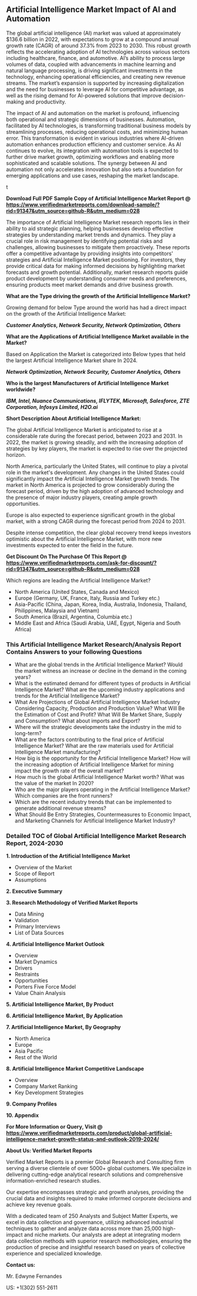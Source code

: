 <h2>Artificial Intelligence Market Impact of AI and Automation</h2><p>The global artificial intelligence (AI) market was valued at approximately $136.6 billion in 2022, with expectations to grow at a compound annual growth rate (CAGR) of around 37.3% from 2023 to 2030. This robust growth reflects the accelerating adoption of AI technologies across various sectors including healthcare, finance, and automotive. AI’s ability to process large volumes of data, coupled with advancements in machine learning and natural language processing, is driving significant investments in the technology, enhancing operational efficiencies, and creating new revenue streams. The market’s expansion is supported by increasing digitalization and the need for businesses to leverage AI for competitive advantage, as well as the rising demand for AI-powered solutions that improve decision-making and productivity.</p><p>The impact of AI and automation on the market is profound, influencing both operational and strategic dimensions of businesses. Automation, facilitated by AI technologies, is transforming traditional business models by streamlining processes, reducing operational costs, and minimizing human error. This transformation is evident in various industries where AI-driven automation enhances production efficiency and customer service. As AI continues to evolve, its integration with automation tools is expected to further drive market growth, optimizing workflows and enabling more sophisticated and scalable solutions. The synergy between AI and automation not only accelerates innovation but also sets a foundation for emerging applications and use cases, reshaping the market landscape.</p>t</p><p id="" class=""><strong>Download Full PDF Sample Copy of Artificial Intelligence Market Report @ <a href="https://www.verifiedmarketreports.com/download-sample/?rid=91347&utm_source=github-R&utm_medium=028" target="_blank">https://www.verifiedmarketreports.com/download-sample/?rid=91347&utm_source=github-R&utm_medium=028</a></strong></p><p>The importance of&nbsp;Artificial Intelligence Market research reports lies in their ability to aid strategic planning, helping businesses develop effective strategies by understanding market trends and dynamics. They play a crucial role in risk management by identifying potential risks and challenges, allowing businesses to mitigate them proactively. These reports offer a competitive advantage by providing insights into competitors' strategies and Artificial Intelligence Market positioning. For investors, they provide critical data for making informed decisions by highlighting market forecasts and growth potential. Additionally, market research reports guide product development by understanding consumer needs and preferences, ensuring products meet market demands and drive business growth.</p><p><strong>What are the&nbsp;Type driving the growth of the Artificial Intelligence Market?</strong></p><p id="" class="">Growing demand for below Type around the world has had a direct impact on the growth of the Artificial Intelligence Market:</p><em><strong>Customer Analytics, Network Security, Network Optimization, Others</strong></em></p><strong>What are the&nbsp;Applications&nbsp;of Artificial Intelligence Market available in the Market?</strong></p><p id="" class="">Based on Application the Market is categorized into Below types that held the largest Artificial Intelligence Market share In 2024.</p><em><strong>Network Optimization, Network Security, Customer Analytics, Others</strong></em></p><strong>Who is the largest Manufacturers of Artificial Intelligence Market worldwide?</strong></p><p><em><strong>IBM, Intel, Nuance Communications, IFLYTEK, Microsoft, Salesforce, ZTE Corporation, Infosys Limited, H2O.ai</strong></em></p><p id="" class=""><strong>Short Description About Artificial Intelligence Market:</strong></p><p>The global Artificial Intelligence Market is anticipated to rise at a considerable rate during the forecast period, between 2023 and 2031. In 2022, the market is growing steadily, and with the increasing adoption of strategies by key players, the market is expected to rise over the projected horizon.</p><p>North America, particularly the United States, will continue to play a pivotal role in the market's development. Any changes in the United States could significantly impact the Artificial Intelligence Market growth trends. The market in North America is projected to grow considerably during the forecast period, driven by the high adoption of advanced technology and the presence of major industry players, creating ample growth opportunities.</p><p>Europe is also expected to experience significant growth in the global market, with a strong CAGR during the forecast period from 2024 to 2031.</p><p>Despite intense competition, the clear global recovery trend keeps investors optimistic about the Artificial Intelligence Market, with more new investments expected to enter the field in the future.</p><p id="" class=""><strong>Get Discount On The Purchase Of This Report @ <a href="https://www.verifiedmarketreports.com/ask-for-discount/?rid=91347&utm_source=github-R&utm_medium=028" target="_blank">https://www.verifiedmarketreports.com/ask-for-discount/?rid=91347&utm_source=github-R&utm_medium=028</a></strong></p>Which regions are leading the Artificial Intelligence Market?</p><ul><li>North America (United States, Canada and Mexico)</li><li>Europe (Germany, UK, France, Italy, Russia and Turkey etc.)</li><li>Asia-Pacific (China, Japan, Korea, India, Australia, Indonesia, Thailand, Philippines, Malaysia and Vietnam)</li><li>South America (Brazil, Argentina, Columbia etc.)</li><li>Middle East and Africa (Saudi Arabia, UAE, Egypt, Nigeria and South Africa)</li></ul><h3 id="" class="">This Artificial Intelligence Market Research/Analysis Report Contains Answers to your following Questions</h3><ul><li>What are the global trends in the Artificial Intelligence Market? Would the market witness an increase or decline in the demand in the coming years?</li><li>What is the estimated demand for different types of products in Artificial Intelligence Market? What are the upcoming industry applications and trends for the Artificial Intelligence Market?</li><li>What Are Projections of Global Artificial Intelligence Market Industry Considering Capacity, Production and Production Value? What Will Be the Estimation of Cost and Profit? What Will Be Market Share, Supply and Consumption? What about imports and Export?</li><li>Where will the strategic developments take the industry in the mid to long-term?</li><li>What are the factors contributing to the final price of Artificial Intelligence Market? What are the raw materials used for Artificial Intelligence Market manufacturing?</li><li>How big is the opportunity for the Artificial Intelligence Market? How will the increasing adoption of Artificial Intelligence Market for mining impact the growth rate of the overall market?</li><li>How much is the global Artificial Intelligence Market worth? What was the value of the market In 2020?</li><li>Who are the major players operating in the Artificial Intelligence Market? Which companies are the front runners?</li><li>Which are the recent industry trends that can be implemented to generate additional revenue streams?</li><li>What Should Be Entry Strategies, Countermeasures to Economic Impact, and Marketing Channels for Artificial Intelligence Market Industry?</li></ul><h3 id="" class="">Detailed TOC of Global Artificial Intelligence Market Research Report, 2024-2030</h3><p id="" class=""><strong>1. Introduction of the Artificial Intelligence Market</strong></p><ul><li>Overview of the Market</li><li>Scope of Report</li><li>Assumptions</li></ul><p id="" class=""><strong>2. Executive Summary</strong></p><p id="" class=""><strong>3. Research Methodology of Verified Market Reports</strong></p><ul><li>Data Mining</li><li>Validation</li><li>Primary Interviews</li><li>List of Data Sources</li></ul><p id="" class=""><strong>4. Artificial Intelligence Market Outlook</strong></p><ul><li>Overview</li><li>Market Dynamics</li><li>Drivers</li><li>Restraints</li><li>Opportunities</li><li>Porters Five Force Model</li><li>Value Chain Analysis</li></ul><p id="" class=""><strong>5. Artificial Intelligence Market, By Product</strong></p><p id="" class=""><strong>6. Artificial Intelligence Market, By Application</strong></p><p id="" class=""><strong>7. Artificial Intelligence Market, By Geography</strong></p><ul><li>North America</li><li>Europe</li><li>Asia Pacific</li><li>Rest of the World</li></ul><p id="" class=""><strong>8. Artificial Intelligence Market Competitive Landscape</strong></p><ul><li>Overview</li><li>Company Market Ranking</li><li>Key Development Strategies</li></ul><p id="" class=""><strong>9. Company Profiles</strong></p><p id="" class=""><strong>10. Appendix</strong></p><p id="" class=""><strong>For More Information or Query, Visit @ <a href="https://www.verifiedmarketreports.com/product/global-artificial-intelligence-market-growth-status-and-outlook-2019-2024/" target="_blank">https://www.verifiedmarketreports.com/product/global-artificial-intelligence-market-growth-status-and-outlook-2019-2024/</a></strong></p><p id="" class=""><strong>About Us: Verified Market Reports</strong></p><p id="" class="">Verified Market Reports is a premier Global Research and Consulting firm serving a diverse clientele of over 5000+ global customers. We specialize in delivering cutting-edge analytical research solutions and comprehensive information-enriched research studies.</p><p id="" class="">Our expertise encompasses strategic and growth analyses, providing the crucial data and insights required to make informed corporate decisions and achieve key revenue goals.</p><p id="" class="">With a dedicated team of 250 Analysts and Subject Matter Experts, we excel in data collection and governance, utilizing advanced industrial techniques to gather and analyze data across more than 25,000 high-impact and niche markets. Our analysts are adept at integrating modern data collection methods with superior research methodologies, ensuring the production of precise and insightful research based on years of collective experience and specialized knowledge.</p><p id="" class=""><strong>Contact us:</strong></p><p id="" class="">Mr. Edwyne Fernandes</p><p id="" class="">US: +1(302) 551-2611</p>